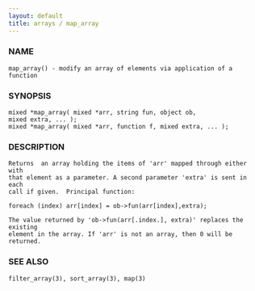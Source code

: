 ```yaml
---
layout: default
title: arrays / map_array
---
```


### NAME

    map_array() - modify an array of elements via application of a function

### SYNOPSIS

    mixed *map_array( mixed *arr, string fun, object ob,
    mixed extra, ... );
    mixed *map_array( mixed *arr, function f, mixed extra, ... );

### DESCRIPTION

    Returns  an array holding the items of 'arr' mapped through either with
    that element as a parameter. A second parameter 'extra' is sent in each
    call if given.  Principal function:

    foreach (index) arr[index] = ob->fun(arr[index],extra);

    The value returned by 'ob->fun(arr[.index.], extra)' replaces the existing
    element in the array. If 'arr' is not an array, then 0 will be returned.

### SEE ALSO

    filter_array(3), sort_array(3), map(3)
